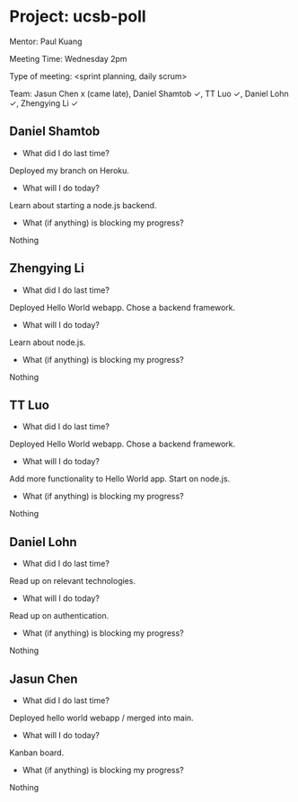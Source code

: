 # Project: ucsb-poll

Mentor: Paul Kuang 

Meeting Time: Wednesday 2pm

Type of meeting: <sprint planning, daily scrum>

Team: Jasun Chen x (came late), Daniel Shamtob ✓, TT Luo ✓, Daniel Lohn ✓, Zhengying Li ✓

## Daniel Shamtob
- What did I do last time?

Deployed my branch on Heroku.

- What will I do today?

Learn about starting a node.js backend.

- What (if anything) is blocking my progress?

Nothing


## Zhengying Li
- What did I do last time?

Deployed Hello World webapp. Chose a backend framework.

- What will I do today?

Learn about node.js.

- What (if anything) is blocking my progress?

Nothing

## TT Luo
- What did I do last time?

Deployed Hello World webapp. Chose a backend framework.

- What will I do today?

Add more functionality to Hello World app. Start on node.js.

- What (if anything) is blocking my progress?

Nothing

## Daniel Lohn
- What did I do last time?

Read up on relevant technologies.

- What will I do today?

Read up on authentication.

- What (if anything) is blocking my progress?

Nothing



## Jasun Chen
- What did I do last time?

Deployed hello world webapp / merged into main. 

- What will I do today?

Kanban board. 

- What (if anything) is blocking my progress?

Nothing
